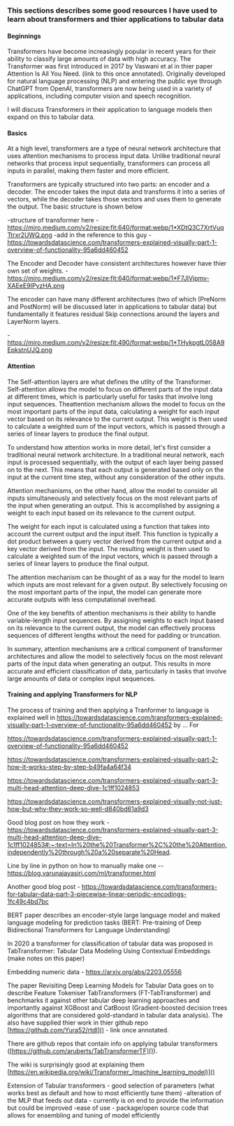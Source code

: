 ### This sections describes some good resources I have used to learn about transformers and thier applications to tabular data




#### Beginnings
Transformers have become increasingly popular in recent years for their ability to classify large amounts of data with high accuracy. The Transformer was first introduced in 2017 by Vaswani et al in thier paper Attention Is All You Need. (link to this once annotated). Originally developed for natural language processing (NLP) and entering the public eye through ChatGPT from OpenAI, transformers are now being used in a variety of applications, including computer vision and speech recognition.

I will discuss Transformers in their application to language models then expand on this to tabular data.

#### Basics

At a high level, transformers are a type of neural network architecture that uses attention mechanisms to process input data. Unlike traditional neural networks that process input sequentially, transformers can process all inputs in parallel, making them faster and more efficient.

Transformers are typically structured into two parts: an encoder and a decoder. The encoder takes the input data and transforms it into a series of vectors, while the decoder takes those vectors and uses them to generate the output. The basic structure is shown below


-structure of transformer here - https://miro.medium.com/v2/resize:fit:640/format:webp/1*XDtQ3C7XrtVuqTtrxr2UWQ.png
-add in the reference to this guy  - https://towardsdatascience.com/transformers-explained-visually-part-1-overview-of-functionality-95a6dd460452

The Encoder and Decoder have consistent architectures however have thier own set of weights. 
-https://miro.medium.com/v2/resize:fit:640/format:webp/1*F7JlVjpmv-XAEeE9IPyzHA.png

The encoder can have many different architectures (two of which (PreNorm and PostNorm) will be discussed later in applications to tabular data) but fundamentally it features residual Skip connections around the layers and LayerNorm layers.

-https://miro.medium.com/v2/resize:fit:490/format:webp/1*THykpgtL058A9EpkstnUJQ.png

#### Attention

The Self-attention layers are what defines the utlity of the Transformer. Self-attention allows the model to focus on different parts of the input data at different times, which is particularly useful for tasks that involve long input sequences. Theattention mechanism allows the model to focus on the most important parts of the input data, calculating a weight for each input vector based on its relevance to the current output. This weight is then used to calculate a weighted sum of the input vectors, which is passed through a series of linear layers to produce the final output.

To understand how attention works in more detail, let's first consider a traditional neural network architecture. In a traditional neural network, each input is processed sequentially, with the output of each layer being passed on to the next. This means that each output is generated based only on the input at the current time step, without any consideration of the other inputs.

Attention mechanisms, on the other hand, allow the model to consider all inputs simultaneously and selectively focus on the most relevant parts of the input when generating an output. This is accomplished by assigning a weight to each input based on its relevance to the current output.

The weight for each input is calculated using a function that takes into account the current output and the input itself. This function is typically a dot product between a query vector derived from the current output and a key vector derived from the input. The resulting weight is then used to calculate a weighted sum of the input vectors, which is passed through a series of linear layers to produce the final output.

The attention mechanism can be thought of as a way for the model to learn which inputs are most relevant for a given output. By selectively focusing on the most important parts of the input, the model can generate more accurate outputs with less computational overhead.

One of the key benefits of attention mechanisms is their ability to handle variable-length input sequences. By assigning weights to each input based on its relevance to the current output, the model can effectively process sequences of different lengths without the need for padding or truncation.

In summary, attention mechanisms are a critical component of transformer architectures and allow the model to selectively focus on the most relevant parts of the input data when generating an output. This results in more accurate and efficient classification of data, particularly in tasks that involve large amounts of data or complex input sequences.



#### Training and applying Transformers for NLP

The process of training and then applying a Tranformer to language is explained well in https://towardsdatascience.com/transformers-explained-visually-part-1-overview-of-functionality-95a6dd460452 by ... 
For














https://towardsdatascience.com/transformers-explained-visually-part-1-overview-of-functionality-95a6dd460452



https://towardsdatascience.com/transformers-explained-visually-part-2-how-it-works-step-by-step-b49fa4a64f34




https://towardsdatascience.com/transformers-explained-visually-part-3-multi-head-attention-deep-dive-1c1ff1024853



https://towardsdatascience.com/transformers-explained-visually-not-just-how-but-why-they-work-so-well-d840bd61a9d3







Good blog post on how they work - https://towardsdatascience.com/transformers-explained-visually-part-3-multi-head-attention-deep-dive-1c1ff1024853#:~:text=In%20the%20Transformer%2C%20the%20Attention,independently%20through%20a%20separate%20Head.

Line by line in python on how to manually make one  -- https://blog.varunajayasiri.com/ml/transformer.html

Another good blog post - https://towardsdatascience.com/transformers-for-tabular-data-part-3-piecewise-linear-periodic-encodings-1fc49c4bd7bc


BERT paper describes an encoder-style large language model and maked language modeling for prediction tasks (BERT: Pre-training of Deep Bidirectional Transformers for Language Understanding)





In 2020 a transformer for classification of tabular data was proposed in TabTransformer: Tabular Data Modeling Using Contextual Embeddings (make notes on this paper)

Embedding numeric data - https://arxiv.org/abs/2203.05556



The paper Revisiting Deep Learning Models for Tabular Data goes on to describe Feature Tokeniser TabTransformers (FT-TabTransformer) and benchmarks it against other tabular deep learning approaches and importantly against XGBoost and CatBoost (Gradient-boosted decision trees algorithms that are considered gold-standard in tabular data analysis). The also have supplied thier work in thier github repo [https://github.com/Yura52/rtdl]() - link once annotated.





There are github repos that contain info on applying tabular transformers ([https://github.com/aruberts/TabTransformerTF]()). 

The wiki is surprisingly good at explaining them [https://en.wikipedia.org/wiki/Transformer_(machine_learning_model)]()


Extension of Tabular transformers - good selection of parameters (what works best as default and how to most efficiently tune them)
-alteration of the MLP that feeds out data - currently is on end to provide the information but could be improved
-ease of use - package/open source code that allows for ensembling and tuning of model efficiently
